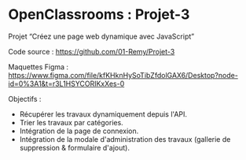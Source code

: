 # OpenClassrooms : Projet-3

Projet “Créez une page web dynamique avec JavaScript”

Code source : https://github.com/01-Remy/Projet-3

Maquettes Figma : https://www.figma.com/file/kfKHknHySoTibZfdolGAX6/Desktop?node-id=0%3A1&t=r3L1HSYCORIKxXes-0

Objectifs :

- Récupérer les travaux dynamiquement depuis l'API.
- Trier les travaux par catégories.
- Intégration de la page de connexion.
- Intégration de la modale d'administration des travaux (gallerie de suppression & formulaire d'ajout).
